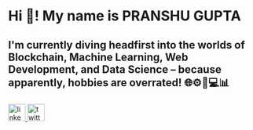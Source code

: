<h1 align="left">Hi 👋! My name is PRANSHU GUPTA</h1> 

<h2>I'm currently diving headfirst into the worlds of Blockchain, Machine Learning, Web Development, and Data Science – because apparently, hobbies are overrated! 🌐⚙️🤖💻📊</h2>

###

<div align="left">
  <a href="https://www.linkedin.com/in/pranshugupta01/">
  <img src="https://img.shields.io/static/v1?message=LinkedIn&logo=linkedin&label=&color=0077B5&logoColor=white&labelColor=&style=for-the-badge" height="35" alt="linkedin logo"  />
    </a>
  <a href="https://twitter.com/pranshu_gupta01">
  <img src="https://img.shields.io/static/v1?message=Twitter&logo=twitter&label=&color=1DA1F2&logoColor=white&labelColor=&style=for-the-badge" height="35" alt="twitter logo"  />
  </a>
</div>

###
